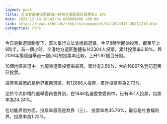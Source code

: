 ```yaml
---
layout: post
title: 立法會選舉投票首個小時地方選區累計投票率3.18%
date: 2021-12-19 10:42:34.000000000 +08:00
link: https://news.rthk.hk/rthk/ch/component/k2/1624917-20211219.htm
categories: rthk
---
```


今日是新選舉制度下，首次舉行立法會換屆選舉。今早8時半開始投票，截至早上9時半，首一個小時，全港地方選區整體有142304人投票，累計投票率3.18%。與2016年換屆選舉首一個小時的投票率比較，上升1.87個百分點。

10個地區直選中，九龍東選區投票率最高，累計有3.56%，大約16897名登記選民已投票。

投票率最低的是新界東南選區，有12886人投票，累計投票率為2.73%。

至於今次新增的選舉委員會界別，在1448名選委會委員中，已有351人投票，投票率為24.24%。

在功能界別方面，投票率最高是商界（三）， 投票率為35.76%，最低是社會福利界，投票率為1.22%。
